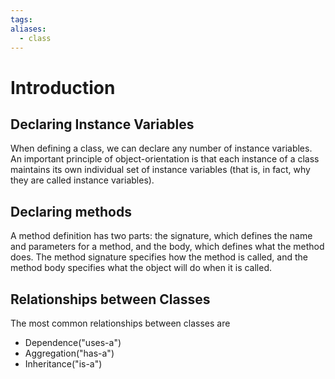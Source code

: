 ```yaml
---
tags: 
aliases:
  - class
---
```

# Introduction 
## Declaring Instance Variables 
When defining a class, we can declare any number of instance variables. An important principle of object-orientation is that each instance of a class maintains its own individual set of instance variables (that is, in fact, why they are called instance variables).
## Declaring methods 
A method definition has two parts: the signature, which defines the name and parameters for a method, and the body, which defines what the method does. The method signature specifies how the method is called, and the method body specifies what the object will do when it is called.

## Relationships between Classes

The most common relationships between classes are

* Dependence("uses-a")
* Aggregation("has-a")
* Inheritance("is-a")
